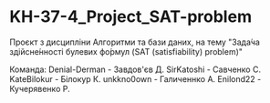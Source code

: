 # KH-37-4_Project_SAT-problem
Проєкт з дисципліни Алгоритми та бази даних, на тему "Зада́ча здійсне́нності булевих фо́рмул (SAT (satisfiability) problem)"

Команда:
Denial-Derman - Завдов'єв Д.
SirKatoshi - Савченко С.
KateBilokur - Білокур К.
unkkno0own - Галиченнко А.
Enilond22 - Кучерявенко Р.
